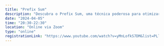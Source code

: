 ```yaml
---
title: "Prefix Sum"
description: "Descubra o Prefix Sum, uma técnica poderosa para otimizar cálculos em intervalos de dados. Aprenda seus conceitos e aplicações práticas na resolução de problemas complexos!"
date: "2024-04-05"
time: "20:30-22:30"
location: "Online via Zoom"
type: "online"
registrationLink: "https://www.youtube.com/watch?v=yMnLofkS7DM&list=PLl10TyPY67Jgbh4QdRlRKr-7PjB9i5hWg"
---
```

